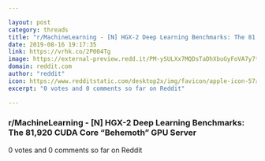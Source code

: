 ```yaml
---

layout: post
category: threads
title: "r/MachineLearning - [N] HGX-2 Deep Learning Benchmarks: The 81,920 CUDA Core “Behemoth” GPU Server"
date: 2019-08-16 19:17:35
link: https://vrhk.co/2P004Tg
image: https://external-preview.redd.it/PM-ySULXx7MQDsTaDhXbuGyFoVA7y7t9njPZ8r1MSx0.jpg?auto=webp&s=43cef9fd6739960d246c63dd8e99f0a8e532ab57
domain: reddit.com
author: "reddit"
icon: https://www.redditstatic.com/desktop2x/img/favicon/apple-icon-57x57.png
excerpt: "0 votes and 0 comments so far on Reddit"

---
```


### r/MachineLearning - [N] HGX-2 Deep Learning Benchmarks: The 81,920 CUDA Core “Behemoth” GPU Server

0 votes and 0 comments so far on Reddit